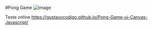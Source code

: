 #Pong Game
![image](https://github.com/gustavocodigo/Pong-Game-ui-Canvas-Javascript/assets/108258194/d1de18ca-7aa9-4594-b937-1bbc5b8082b0)


Teste online <a href="https://gustavocodigo.github.io/Pong-Game-ui-Canvas-Javascript/">https://gustavocodigo.github.io/Pong-Game-ui-Canvas-Javascript/
